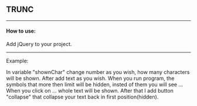 <h2>TRUNC</h2> 
<hr>
<h4>How to use:</h4>

Add jQuery to your project.
<hr>

Example:

In variable "shownChar" change number as you wish, how many characters will be shown. After add text as you wish.
When you run program, the symbols that more then limit will be hidden, insted of them you will see ...
When you click on ... whole text will be shown. After that I add button "collapse" that collapse your text back in first position(hidden).